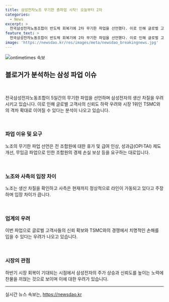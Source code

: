 ```yaml
---
title: 삼성전자노조 무기한 총파업 시작! 오늘부터 2차
categories:
  - News
excerpt: >
  전국삼성전자노동조합이 반도체 회복기에 2차 무기한 파업을 선언했다. 이로 인해 글로벌 고객사의 신뢰도 하락 우려가 나오고 있으며, 삼성전자에 치명적일 수 있다는 분석이 나온다. 노조는 조합원들의 요구로 2차 총파업을 선언했으며, 사측은 현재까지 생산 차질은 없다고 주장하고 있다. 하반기 시장 회복이 뚜렷해지는 상황에서 노조 리스크로 인한 안정성 및 신뢰도 하락 가능성에 대한 우려가 나온다.
feature_text: >
  전국삼성전자노동조합이 반도체 회복기에 2차 무기한 파업을 선언했다. 이로 인해 글로벌 고객사의 신뢰도 하락 우려가 나오고 있으며, 삼성전자에 치명적일 수 있다는 분석이 나온다. 노조는 조합원들의 요구로 2차 총파업을 선언했으며, 사측은 현재까지 생산 차질은 없다고 주장하고 있다. 하반기 시장 회복이 뚜렷해지는 상황에서 노조 리스크로 인한 안정성 및 신뢰도 하락 가능성에 대한 우려가 나온다.
image: 'https://newsdao.kr/res/images/meta/newsdao_breakingnews.jpg'
---
```


<p><img src="https://newsdao.kr/res/images/meta/newsdao_breakingnews.jpg" alt="ontimetimes 속보" /></p>

<h2 data-ke-size="size26">블로거가 분석하는 삼성 파업 이슈</h2>

<p data-ke-size="size16">&nbsp;</p>

<p>전국삼성전자노동조합이 5일간의 무기한 파업을 선언하며 삼성전자의 생산 차질을 우려시키고 있습니다. 이로 인해 글로벌 고객사의 신뢰도 하락 우려와 시장 1위인 TSMC와의 격차 확대로 이어질 수 있다는 분석이 나오고 있습니다. </p>

<p data-ke-size="size16">&nbsp;</p>

<h3>파업 이유 및 요구</h3>

<p data-ke-size="size16">노조의 무기한 파업 선언은 전 조합원에 대한 휴가 및 급여 인상, 성과급(OPI·TAI) 제도 개선, 무임금 파업으로 인한 조합원의 경제 손실 보상 등을 요구하는 대로입니다.</p>

<p data-ke-size="size16">&nbsp;</p>

<h3>노조와 사측의 입장 차이</h3>

<p data-ke-size="size16">노조는 생산 차질을 확인하고 사측은 현재까지 정상적으로 라인이 가동되고 있다고 주장하며 입장 차이가 큽니다.</p>

<p data-ke-size="size16">&nbsp;</p>

<h3>업계의 우려</h3>

<p data-ke-size="size16">이번 파업으로 글로벌 고객사들의 신뢰 확보와 TSMC와의 경쟁에서 치명적인 손해를 입을 수 있다는 우려가 나오고 있습니다.</p>

<p data-ke-size="size16">&nbsp;</p>

<h3>시장의 관점</h3>

<p data-ke-size="size16">하반기 시장 회복이 기대되는 시점에서 삼성전자의 주가 상승과 신뢰도를 높이는 노력에 찬물을 끼얹는 것으로 보이며 이에 대한 우려가 있습니다.</p>

<hr>
실시간 뉴스 속보는, <a href="https://newsdao.kr" rel="dofollow">https://newsdao.kr</a>


